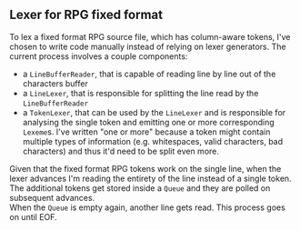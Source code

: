 ## Lexer for RPG fixed format

To lex a fixed format RPG source file, which has column-aware tokens,
I've chosen to write code manually instead of relying on lexer generators.
The current process involves a couple components:

- a `LineBufferReader`, that is capable of reading line by line out of the characters buffer
- a `LineLexer`, that is responsible for splitting the line read by the `LineBufferReader`
- a `TokenLexer`, that can be used by the `LineLexer` and is responsible for analysing 
  the single token and emitting one or more corresponding `Lexeme`s.
  I've written "one or more" because a token might contain multiple types of information
  (e.g. whitespaces, valid characters, bad characters) and thus it'd need to be split even more.

Given that the fixed format RPG tokens work on the single line, when the lexer advances
I'm reading the entirety of the line instead of a single token. The additional tokens get
stored inside a `Queue` and they are polled on subsequent advances.  
When the `Queue` is empty again, another line gets read. This process goes on until EOF.

